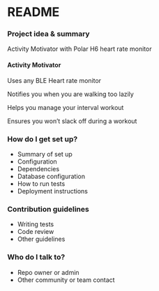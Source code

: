 # README #

### Project idea & summary ###


Activity Motivator with Polar H6 heart rate monitor

#### Activity Motivator ####
Uses any BLE Heart rate monitor

Notifies you when you are walking too lazily

Helps you manage your interval workout

Ensures you won’t slack off during a workout


### How do I get set up? ###

* Summary of set up
* Configuration
* Dependencies
* Database configuration
* How to run tests
* Deployment instructions

### Contribution guidelines ###

* Writing tests
* Code review
* Other guidelines

### Who do I talk to? ###

* Repo owner or admin
* Other community or team contact
